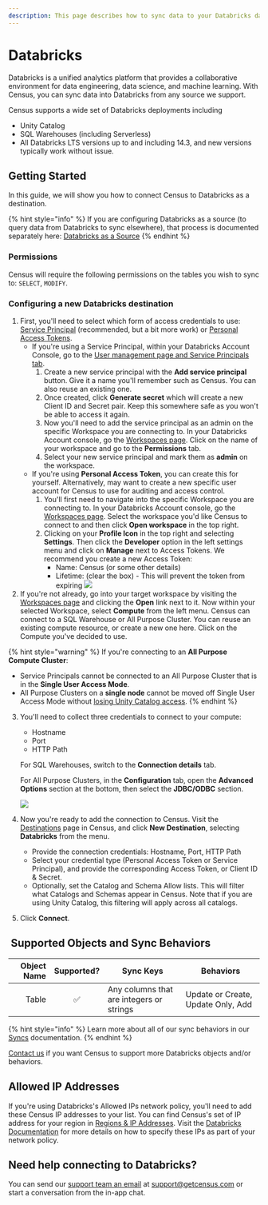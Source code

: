 ```yaml
---
description: This page describes how to sync data to your Databricks data warehouse.
---
```


# Databricks

Databricks is a unified analytics platform that provides a collaborative environment for data engineering, data science, and machine learning. With Census, you can sync data into Databricks from any source we support.

Census supports a wide set of Databricks deployments including

* Unity Catalog
* SQL Warehouses (including Serverless)
* All Databricks LTS versions up to and including 14.3, and new versions typically work without issue.

## Getting Started

In this guide, we will show you how to connect Census to Databricks as a destination.

{% hint style="info" %}
If you are configuring Databricks as a source (to query data from Databricks to sync elsewhere), that process is documented separately here: [Databricks as a Source](https://docs.getcensus.com/sources/available-sources/databricks)
{% endhint %}

### Permissions

Census will require the following permissions on the tables you wish to sync to: `SELECT`, `MODIFY`.

### Configuring a new Databricks destination

1. First, you'll need to select which form of access credentials to use: [Service Principal](https://docs.databricks.com/en/admin/users-groups/service-principals.html) (recommended, but a bit more work) or [Personal Access Tokens](https://docs.databricks.com/en/dev-tools/auth/pat.html).
   * If you're using a Service Principal, within your Databricks Account Console, go to the [User management page and Service Principals tab](https://accounts.cloud.databricks.com/users/serviceprincipals/).
     1. Create a new service principal with the **Add service principal** button. Give it a name you'll remember such as Census. You can also reuse an existing one.
     2. Once created, click **Generate secret** which will create a new Client ID and Secret pair. Keep this somewhere safe as you won't be able to access it again.
     3. Now you'll need to add the service principal as an admin on the specific Workspace you are connecting to. In your Databricks Account console, go the [Workspaces page](https://accounts.cloud.databricks.com/workspaces). Click on the name of your workspace and go to the **Permissions** tab.
     4. Select your new service principal and mark them as **admin** on the workspace.
   * If you're using **Personal Access Token**, you can create this for yourself. Alternatively, may want to create a new specific user account for Census to use for auditing and access control.
     1. You'll first need to navigate into the specific Workspace you are connecting to. In your Databricks Account console, go the [Workspaces page](https://accounts.cloud.databricks.com/workspaces). Select the workspace you'd like Census to connect to and then click **Open workspace** in the top right.
     2. Clicking on your **Profile Icon** in the top right and selecting **Settings**. Then click the **Developer** option in the left settings menu and click on **Manage** next to Access Tokens. We recommend you create a new Access Token:
        * Name: Census (or some other details)
        * Lifetime: (clear the box) - This will prevent the token from expiring ![](../../.gitbook/assets/screely-1619628186696.png)
2. If you're not already, go into your target workspace by visiting the [Workspaces page](https://accounts.cloud.databricks.com/workspaces) and clicking the **Open** link next to it. Now within your selected Workspace, select **Compute** from the left menu. Census can connect to a SQL Warehouse or All Purpose Cluster. You can reuse an existing compute resource, or create a new one here. Click on the Compute you've decided to use.

{% hint style="warning" %}
If you're connecting to an **All Purpose Compute Cluster**:

* Service Principals cannot be connected to an All Purpose Cluster that is in the **Single User Access Mode**.
* All Purpose Clusters on a **single node** cannot be moved off Single User Access Mode without [losing Unity Catalog access](https://docs.databricks.com/en/compute/configure.html#access-modes).
{% endhint %}

3.  You'll need to collect three credentials to connect to your compute:

    * Hostname
    * Port
    * HTTP Path

    For SQL Warehouses, switch to the **Connection details** tab.

    For All Purpose Clusters, in the **Configuration** tab, open the **Advanced Options** section at the bottom, then select the **JDBC/ODBC** section.

    ![](../../.gitbook/assets/screely-1619627622845.png)
4. Now you're ready to add the connection to Census. Visit the [Destinations](https://app.getcensus.com/destinations) page in Census, and click **New Destination**, selecting **Databricks** from the menu.
   * Provide the connection credentials: Hostname, Port, HTTP Path
   * Select your credential type (Personal Access Token or Service Principal), and provide the corresponding Access Token, or Client ID & Secret.
   * Optionally, set the Catalog and Schema Allow lists. This will filter what Catalogs and Schemas  appear in Census. Note that if you are using Unity Catalog, this filtering will apply across all catalogs.
5. Click **Connect**.

## ️ Supported Objects and Sync Behaviors <a href="#supported-objects-and-sync-behaviors" id="supported-objects-and-sync-behaviors"></a>

| **Object Name** | **Supported?** | **Sync Keys**                            | **Behaviors**                      |
| --------------: | :------------: | ---------------------------------------- | ---------------------------------- |
|           Table |        ✅       | Any columns that are integers or strings | Update or Create, Update Only, Add |

{% hint style="info" %}
Learn more about all of our sync behaviors in our [Syncs](../../basics/core-concept/#sync-behaviors) documentation.
{% endhint %}

[Contact us](mailto:support@getcensus.com) if you want Census to support more Databricks objects and/or behaviors.

## Allowed IP Addresses <a href="#allowed-ip-addresses" id="allowed-ip-addresses"></a>

If you're using Databricks's Allowed IPs network policy, you'll need to add these Census IP addresses to your list. You can find Census's set of IP address for your region in [Regions & IP Addresses](https://docs.getcensus.com/misc/security-and-privacy/regions-and-ip-addresses#ip-addresses). Visit the [Databricks Documentation](https://docs.databricks.com/en/security/network/front-end/ip-access-list.html) for more details on how to specify these IPs as part of your network policy.

## Need help connecting to Databricks?

You can send our [support team an email](mailto:support@getcensus.com) at support@getcensus.com or start a conversation from the in-app chat.
